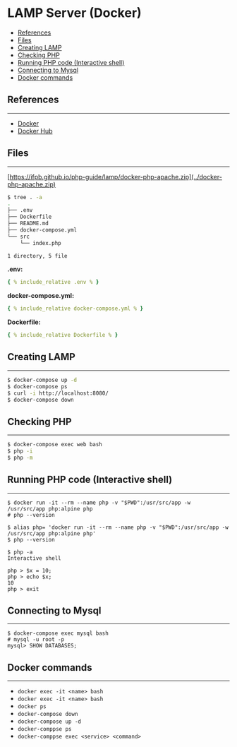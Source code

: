 # LAMP Server (Docker)

- [References](#references)
- [Files](#files)
- [Creating LAMP](#creating-lamp)
- [Checking PHP](#checking-php)
- [Running PHP code (Interactive shell)](#running-php-code-interactive-shell)
- [Connecting to Mysql](#connecting-to-mysql)
- [Docker commands](#docker-commands)

## References

---

- [Docker](https://www.docker.com/)
- [Docker Hub](https://hub.docker.com/)

## Files

---

[https://ifpb.github.io/php-guide/lamp/docker-php-apache.zip](../docker-php-apache.zip)

```sh
$ tree . -a
.
├── .env
├── Dockerfile
├── README.md
├── docker-compose.yml
└── src
    └── index.php

1 directory, 5 file
```

**.env:**

```yaml
{ % include_relative .env % }
```

**docker-compose.yml:**

```yaml
{ % include_relative docker-compose.yml % }
```

**Dockerfile:**

```yaml
{ % include_relative Dockerfile % }
```

## Creating LAMP

---

```bash
$ docker-compose up -d
$ docker-compose ps
$ curl -i http://localhost:8080/
$ docker-compose down
```

## Checking PHP

---

```sh
$ docker-compose exec web bash
$ php -i
$ php -m
```

## Running PHP code (Interactive shell)

---

```
$ docker run -it --rm --name php -v "$PWD":/usr/src/app -w /usr/src/app php:alpine php
# php --version
```

```
$ alias php= 'docker run -it --rm --name php -v "$PWD":/usr/src/app -w /usr/src/app php:alpine php'
$ php --version
```

```
$ php -a
Interactive shell

php > $x = 10;
php > echo $x;
10
php > exit
```

## Connecting to Mysql

---

```
$ docker-compose exec mysql bash
# mysql -u root -p
mysql> SHOW DATABASES;
```

## Docker commands

---

- `docker exec -it <name> bash`
- `docker exec -it <name> bash`
- `docker ps`
- `docker-compose down`
- `docker-compose up -d`
- `docker-comppse ps`
- `docker-comppse exec <service> <command>`
